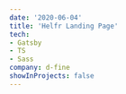 ```yaml
---
date: '2020-06-04'
title: 'Helfr Landing Page'
tech:
- Gatsby
- TS
- Sass
company: d-fine
showInProjects: false
---
```

